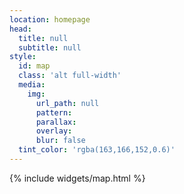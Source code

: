 ```yaml
---
location: homepage
head:
  title: null
  subtitle: null
style:
  id: map
  class: 'alt full-width'
  media:
    img:
      url_path: null
      pattern:
      parallax:
      overlay:
      blur: false
  tint_color: 'rgba(163,166,152,0.6)'
---
```

<div class="row">
<div class="col-sm-12">
    {% include widgets/map.html %}
</div>
</div>
